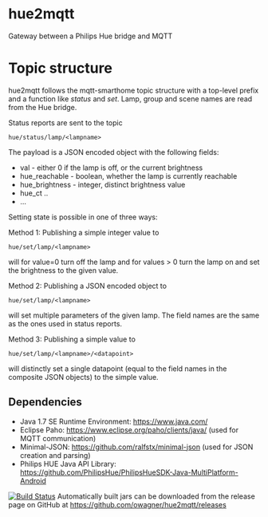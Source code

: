# hue2mqtt
Gateway between a Philips Hue bridge and MQTT

Topic structure
===============
hue2mqtt follows the mqtt-smarthome topic structure with a top-level prefix and a function like
_status_ and _set_. Lamp, group and scene names are read from the Hue bridge.

Status reports are sent to the topic

    hue/status/lamp/<lampname>
    
The payload is a JSON encoded object with the following fields:

* val - either 0 if the lamp is off, or the current brightness
* hue_reachable - boolean, whether the lamp is currently reachable
* hue_brightness - integer, distinct brightness value
* hue_ct ..
* ...

Setting state is possible in one of three ways:    

Method 1: Publishing a simple integer value to
    
    hue/set/lamp/<lampname>
    
will for value=0 turn off the lamp and for values > 0 turn the lamp on and set the
brightness to the given value.

Method 2: Publishing a JSON encoded object to

    hue/set/lamp/<lampname>

will set multiple parameters of the given lamp. The field names are the same as
the ones used in status reports.

Method 3: Publishing a simple value to

	hue/set/lamp/<lampname>/<datapoint>
	
will distinctly set a single datapoint (equal to the field names in the composite
JSON objects) to the simple value.


Dependencies
------------
* Java 1.7 SE Runtime Environment: https://www.java.com/
* Eclipse Paho: https://www.eclipse.org/paho/clients/java/ (used for MQTT communication)
* Minimal-JSON: https://github.com/ralfstx/minimal-json (used for JSON creation and parsing)
* Philips HUE Java API Library: https://github.com/PhilipsHue/PhilipsHueSDK-Java-MultiPlatform-Android

[![Build Status](https://travis-ci.org/owagner/hue2mqtt.svg)](https://travis-ci.org/owagner/hue2mqtt) Automatically built jars can be downloaded from the release page on GitHub at https://github.com/owagner/hue2mqtt/releases

     
